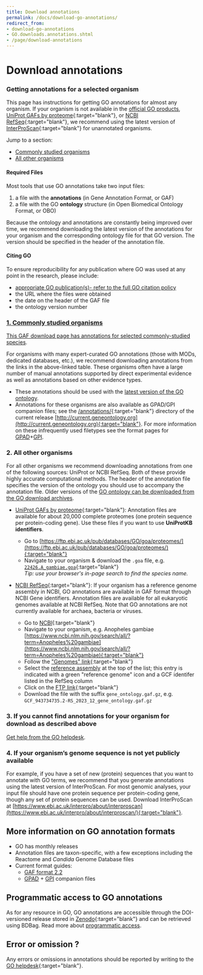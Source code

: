 ```yaml
---
title: Download annotations
permalink: /docs/download-go-annotations/
redirect_from: 
- download-go-annotations
- GO.downloads.annotations.shtml
- /page/download-annotations
---
```


# Download annotations 

### Getting annotations for a selected organism

This page has instructions for getting GO annotations for almost any organism. If your organism is not available in the [official GO products](http://current.geneontology.org/products/pages/downloads.html), [UniProt GAFs by proteome](https://ftp.ebi.ac.uk/pub/databases/GO/goa/proteomes/){:target="blank"}, or [NCBI RefSeq](https://ftp.ncbi.nlm.nih.gov/genomes/refseq/){:target="blank"}, we recommend using the latest version of [InterProScan](https://interproscan-docs.readthedocs.io/en/latest/){:target="blank"} for unannotated organisms.

Jump to a section:
- [Commonly studied organisms](/docs/download-go-annotations/#1-commonly-studied-organisms)
- [All other organisms](/docs/download-go-annotations/#2-all-other-organisms)

#### Required Files
Most tools that use GO annotations take two input files: 
1. a file with the **annotations** (in Gene Annotation Format, or GAF)
2. a file with the GO **ontology** structure (in Open Biomedical Ontology Format, or OBO)
   
Because the ontology and annotations are constantly being improved over time, we recommend downloading the latest version of the annotations for your organism and the corresponding ontology file for that GO version. The version should be specified in the header of the annotation file. 

#### Citing GO
To ensure reproducibility for any publication where GO was used at any point in the research, please include:
* [appropriate GO publication(s)- refer to the full GO citation policy](/docs/go-citation-policy/)
* the URL where the files were obtained
* the date on the header of the GAF file
* the ontology version number

### [1. Commonly studied organisms](http://current.geneontology.org/products/pages/downloads.html)
[This GAF download page has annotations for selected commonly-studied species](http://current.geneontology.org/products/pages/downloads.html).

For organisms with many expert-curated GO annotations (those with MODs, dedicated databases, etc.), we recommend downloading annotations from the links in the above-linked table. These organisms often have a large number of manual annotations supported by direct experimental evidence as well as annotations based on other evidence types.
<!-- * Most of these have two downloads available, one with the full set of GO annotations, and one with only the “core” function annotations (PAN-GO) for each organism. /-->
* These annotations should be used with the [latest version of the GO ontology](http://current.geneontology.org/ontology/index.html).
* Annotations for these organisms are also available as GPAD/GPI companion files; see the [/annotations/](http://current.geneontology.org/annotations/index.html){:target="blank"} directory of the current release [http://current.geneontology.org](http://current.geneontology.org){:target="blank"}. For more information on these infrequently used filetypes see the format pages for [GPAD](/docs/gene-product-association-data-gpad-format/)+[GPI](/docs/gene-product-information-gpi-format/).

### 2. All other organisms
For all other organisms we recommend downloading annotations from one of the following sources: UniProt or NCBI RefSeq. Both of these provide highly accurate computational methods. The header of the annotation file specifies the version of the ontology you should use to accompany the annotation file. Older versions of the [GO ontology can be downloaded from the GO download archives](http://release.geneontology.org/).

* [UniProt GAFs by proteome](https://ftp.ebi.ac.uk/pub/databases/GO/goa/proteomes/){:target="blank"}: Annotation files are available for about 20,000 complete proteomes (one protein sequence per protein-coding gene). Use these files if you want to use **UniProtKB identifiers**.
  * Go to [https://ftp.ebi.ac.uk/pub/databases/GO/goa/proteomes/](https://ftp.ebi.ac.uk/pub/databases/GO/goa/proteomes/){:target="blank"}
  * Navigate to your organism & download the `.goa` file, e.g. [`22426.A_gambiae.goa`](https://ftp.ebi.ac.uk/pub/databases/GO/goa/proteomes/22426.A_gambiae.goa){:target="blank"}  
    *Tip: use your browser's in-page search to find the species name.*

* [NCBI RefSeq](https://ftp.ncbi.nlm.nih.gov/genomes/refseq/){:target="blank"}: If your organism has a reference genome assembly in NCBI, GO annotations are available in GAF format through NCBI Gene identifiers. Annotation files are available for all eukaryotic genomes available at NCBI RefSeq. Note that GO annotations are not currently available for archaea, bacteria or viruses.
  * Go to [NCBI](https://www.ncbi.nlm.nih.gov/){:target="blank"}
  * Navigate to your organism, e.g. Anopheles gambiae  [https://www.ncbi.nlm.nih.gov/search/all/?term=Anopheles%20gambiae](https://www.ncbi.nlm.nih.gov/search/all/?term=Anopheles%20gambiae){:target="blank"}
  * Follow the ["Genomes" link](https://www.ncbi.nlm.nih.gov/datasets/genome/?taxon=7165){:target="blank"}
  * Select the [reference assembly](https://www.ncbi.nlm.nih.gov/datasets/genome/GCF_943734735.2/) at the top of the list; this entry is indicated with a green "reference genome" icon and a GCF identifer listed in the RefSeq column
  * Click on the [FTP link](https://ftp.ncbi.nlm.nih.gov/genomes/all/GCF/943/734/735/GCF_943734735.2_idAnoGambNW_F1_1/){:target="blank"}
  * Download the file with the suffix `gene_ontology.gaf.gz`, e.g. `GCF_943734735.2-RS_2023_12_gene_ontology.gaf.gz`
 
### 3. If you cannot find annotations for your organism for download as described above
[Get help from the GO helpdesk](https://help.geneontology.org/).

### 4. If your organism’s genome sequence is not yet publicly available
For example, if you have a set of new (protein) sequences that you want to annotate with GO terms, we recommend that you generate annotations using the latest version of InterProScan.
For most genomic analyses, your input file should have one protein sequence per protein-coding gene, though any set of protein sequences can be used.
Download InterProScan at [https://www.ebi.ac.uk/interpro/about/interproscan](https://www.ebi.ac.uk/interpro/about/interproscan/){:target="blank"}.

## More information on GO annotation formats
+ GO has monthly releases
+ Annotation files are taxon-specific, with a few exceptions including the Reactome and *Candida* Genome Database files
+ Current format guides:
  + [GAF format 2.2](/docs/go-annotation-file-gaf-format-2.2/) 
  + [GPAD](/docs/gene-product-association-data-gpad-format/) + [GPI](/docs/gene-product-information-gpi-format/) companion files
  
## Programmatic access to GO annotations
As for any resource in GO, GO annotations are accessible through the DOI-versioned release stored in [Zenodo](https://doi.org/10.5281/zenodo.1205159){:target="blank"} and can be retrieved using BDBag. Read more about [programmatic access](/docs/tools-guide/#programmatic-download-bdbag).

## Error or omission ?
Any errors or omissions in annotations should be reported by writing to the [GO helpdesk](http://help.geneontology.org/){:target="blank"}.
